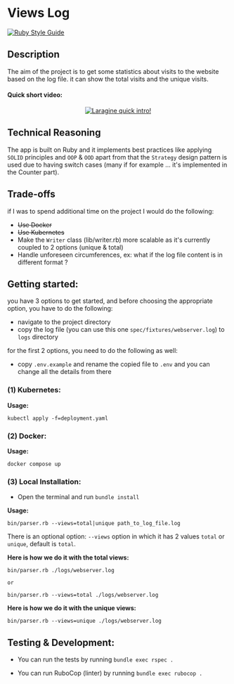 # Views Log
[![Ruby Style Guide](https://img.shields.io/badge/code_style-rubocop-brightgreen.svg)](https://github.com/rubocop/rubocop)

## Description
The aim of the project is to get some statistics about visits to the website based on the log file. it can show the total visits and the unique visits.

#### Quick short video:
<div align="center">
  <a target="_blank" href="https://www.youtube.com/watch?v=LOcvpZDPfYI"><img src="https://img.youtube.com/vi/LOcvpZDPfYI/maxresdefault.jpg" alt="Laragine quick intro!"></a>
</div>

## Technical Reasoning
The app is built on Ruby and it implements best practices like applying `SOLID` principles and `OOP` & `OOD` apart from that the `Strategy` design pattern is used due to having switch cases (many if for example ... it's implemented in the Counter part).

## Trade-offs
if I was to spend additional time on the project I would do the following:
* ~~Use Docker~~
* ~~Use Kubernetes~~
* Make the `Writer` class (lib/writer.rb) more scalable as it's currently coupled to 2 options (unique & total)
* Handle unforeseen circumferences, ex: what if the log file content is in different format ?
## Getting started:
you have 3 options to get started, and before choosing the appropriate option, you have to do the following:

* navigate to the project directory
* copy the log file (you can use this one `spec/fixtures/webserver.log`) to `logs` directory

for the first 2 options, you need to do the following as well:

* copy `.env.example` and rename the copied file to `.env` and you can change all the details from there

### (1) Kubernetes:

**Usage:**

```
kubectl apply -f=deployment.yaml
```

### (2) Docker:

**Usage:**

```
docker compose up
```

### (3) Local Installation:

* Open the terminal and run `bundle install`

**Usage:**

```
bin/parser.rb --views=total|unique path_to_log_file.log
```

There is an optional option: `--views` option in which it has 2 values `total` or `unique`, default is `total`.

**Here is how we do it with the total views:**

```
bin/parser.rb ./logs/webserver.log
```

`or`

```
bin/parser.rb --views=total ./logs/webserver.log
```

**Here is how we do it with the unique views:**

```
bin/parser.rb --views=unique ./logs/webserver.log
```

## Testing & Development:

* You can run the tests by running `bundle exec rspec .`

* You can run RuboCop (linter) by running `bundle exec rubocop .`